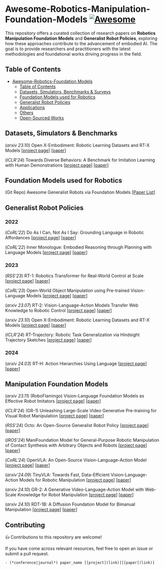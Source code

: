 # Awesome-Robotics-Manipulation-Foundation-Models [![Awesome](https://awesome.re/badge.svg)](https://awesome.re)

This repository offers a curated collection of research papers on **Robotics Manipulation Foundation Models** and **Generalist Robot Policies**, exploring how these approaches contribute to the advancement of embodied AI. The goal is to provide researchers and practitioners with  the latest methodologies and foundational works driving progress in the field.


## Table of Contents
- [Awesome-Robotics-Foundation Models ](#awesome-robotics-foundation-models)
    - [Table of Contents](#table-of-contents)
    - [Datasets, Simulators, Benchmarks \& Surveys](#datasets-benchmarks--surveys)
    - [Foundation Models used for Robotics](#foundation-models-used-for-robotics)
    - [Generalist Robot Policies](#generalist-robot-policies)
    - [Applications](#applications)
    - [Others](#others)
    - [Open-Sourced Works](#open-sourced-works)

## Datasets, Simulators & Benchmarks

(*arxiv 23.10*) Open X-Embodiment: Robotic Learning Datasets and RT-X Models
[[project page](https://robotics-transformer-x.github.io/)] [[paper](https://arxiv.org/abs/2310.08864)]

(*ICLR'24*) Towards Diverse Behaviors: A Benchmark for Imitation Learning with Human Demonstrations
[[project page](https://alrhub.github.io/d3il-website/)] [[paper](https://arxiv.org/html/2402.14606v1)]


## Foundation Models used for Robotics
(Git Repo) Awesome Generalist Robots via Foundation Models [[Paper List](https://github.com/JeffreyYH/Awesome-Generalist-Robots-via-Foundation-Models)]
## Generalist Robot Policies

### 2022
(*CoRL'22*) Do As I Can, Not As I Say: Grounding Language in Robotic Affordances [[project page](https://say-can.github.io/)] [[paper](https://arxiv.org/abs/2204.01691)]

(*CoRL'22*) Inner Monologue: Embodied Reasoning through Planning with Language Models [[project page](https://innermonologue.github.io/)] [[paper](https://arxiv.org/abs/2207.05608)]

### 2023

(*RSS'23*) RT-1: Robotics Transformer for Real-World Control at Scale  [[project page](https://robotics-transformer1.github.io/)] [[paper](https://arxiv.org/abs/2212.06817)]

(*CoRL'23*) Open-World Object Manipulation using Pre-trained Vision-Language Models
[[project page](https://robot-moo.github.io/)] [[paper](https://arxiv.org/abs/2303.00905)]

(*arxiv 23.07*) RT-2: Vision-Language-Action Models Transfer Web Knowledge to Robotic Control
[[project page](https://robotics-transformer2.github.io/)] [[paper](https://arxiv.org/abs/2307.15818)]

(*arxiv 23.10*) Open X-Embodiment: Robotic Learning Datasets and RT-X Models
[[project page](https://robotics-transformer-x.github.io/)] [[paper](https://arxiv.org/abs/2310.08864)]

(*ICLR'24*) RT-Trajectory: Robotic Task Generalization via Hindsight Trajectory Sketches
[[project page](https://rt-trajectory.github.io/)] [[paper](https://arxiv.org/abs/2311.01977)]


### 2024

(*arxiv 24.03*) RT-H: Action Hierarchies Using Language
[[project page](https://rt-hierarchy.github.io/)] [[paper](https://arxiv.org/abs/2403.01823)]


## Manipulation Foundation Models
(*arxiv 23.11*) (RoboFlamingo) Vision-Language Foundation Models as Effective Robot Imitators 
[[project page](https://roboflamingo.github.io/)] [[paper](https://arxiv.org/abs/2311.01378)]

(*ICLR'24*) (GR-1) Unleashing Large-Scale Video Generative Pre-training for Visual Robot Manipulation
[[project page](https://gr1-manipulation.github.io/)] [[paper](https://arxiv.org/html/2312.13139)]

(*RSS'24*) Octo: An Open-Source Generalist Robot Policy
[[project page](https://octo-models.github.io/)] [[paper](https://arxiv.org/abs/2405.12213)]

(*IROS'24*) ManiFoundation Model for General-Purpose Robotic Manipulation of Contact Synthesis with Arbitrary Objects and Robots
[[project page](https://manifoundationmodel.github.io/
)] [[paper](https://arxiv.org/abs/2405.06964)]

(*CoRL'24*) OpenVLA: An Open-Source Vision-Language-Action Model
[[project page](https://openvla.github.io/)] [[paper](https://arxiv.org/abs/2406.09246)]

(*arxiv'24.09*) TinyVLA: Towards Fast, Data-Efficient Vision-Language-Action Models for Robotic Manipulation
[[project page](https://tiny-vla.github.io/)] [[paper](https://arxiv.org/abs/2409.12514)]

(*arxiv 24.10*) GR-2: A Generative Video-Language-Action Model with Web-Scale Knowledge for Robot Manipulation
[[project page](https://gr2-manipulation.github.io/)] [[paper](https://arxiv.org/abs/2410.06158)]

(*arxiv 24.10*) RDT-1B: A Diffusion Foundation Model for Bimanual Manipulation
[[project page](https://rdt-robotics.github.io/rdt-robotics/)] [[paper](https://arxiv.org/abs/2410.07864)]


<!-- ## Open-Sourced Works -->

<!-- (*'23*)
[[project page]()] [[paper]()] -->

## Contributing
👍 Contributions to this repository are welcome! 

If you have come across relevant resources, feel free to open an issue or submit a pull request.
```
- (*conference|journal*) paper_name [[project](link)][[paper](link)]


